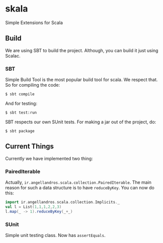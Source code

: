 # skala
Simple Extensions for Scala

## Build
We are using SBT to build the project. Although, you can build it just using Scalac.


### SBT
Simple Build Tool is the most popular build tool for scala. We respect that. So for compiling the code:

```
$ sbt compile
```

And for testing:

```
$ sbt test:run
```

SBT respects our own SUnit tests.
For making a jar out of the project, do:

```
$ sbt package
```

## Current Things
Currently we have implemented two thing:

### PairedIterable
Actually, `ir.angellandros.scala.collection.PairedIterable`. The main reason for such a data structure is to have `reduceByKey`.
You can now do this:

```scala
import ir.angellandros.scala.collection.Implicits._
val l = List(1,1,1,2,2,3)
l.map(_ -> 1).reduceByKey(_+_)
```

### SUnit
Simple unit testing class. Now has `assertEquals`.
